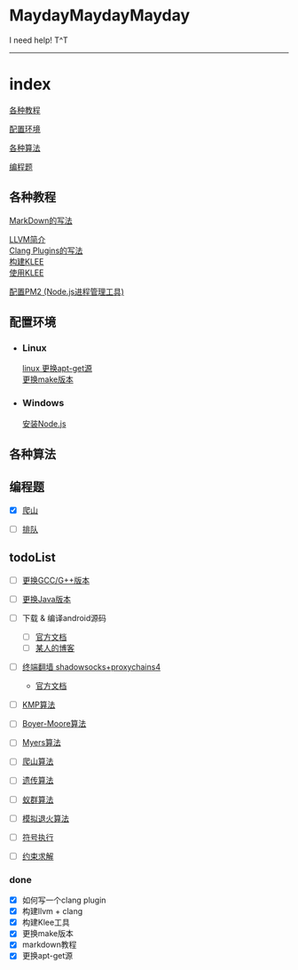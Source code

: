 # MaydayMaydayMayday
I need help! T^T

---

# index
[各种教程](#各种教程)

[配置环境](#配置环境)

[各种算法](#各种算法)

[编程题](#编程题)



## 各种教程
[MarkDown的写法](./各种教程/MarkDown/MarkDown的写法.md)

[LLVM简介](./各种教程/LLVM/LLVM.md)  
[Clang Plugins的写法](./各种教程/Clang/FrontendAction%20tutorial%20&%20Clang%20Plugins.md)  
[构建KLEE](./各种教程/KLEE/Building%20KLEE%20with%20LLVM%203.4.md)  
[使用KLEE](./各种教程/KLEE/Tutorials%20-%20Try%20KLEE%20for%20Yourself.md)

[配置PM2 (Node.js进程管理工具)](./各种教程/PM2/PM2.md)



## 配置环境
+ ### Linux
    [linux 更换apt-get源](./配置环境/Linux/更换apt-get源/更换apt-get源.md)  
    [更换make版本](./配置环境/Linux/更换make版本/更换make版本.md)  
    

+ ### Windows
    [安装Node.js](./配置环境/Windows/安装Node.js/安装Node.js.md)



## 各种算法



## 编程题
 + [x] [爬山](./编程题/爬山/爬山.md)
 + [ ] [排队](./编程题/排队/排队.md)



## todoList

  + [ ] [更换GCC/G++版本](http://www.cnblogs.com/uestc-mm/p/7511063.html)
  + [ ] [更换Java版本](https://zhidao.baidu.com/question/1928969737664339547.html)
  + [ ] 下载 & 编译android源码
    - [ ] [官方文档](https://source.android.com/source/downloading)
    - [ ] [某人的博客](http://www.jianshu.com/p/aeaceda41798)
  + [ ] [终端翻墙 shadowsocks+proxychains4](http://blog.csdn.net/u014021258/article/details/53463297)
    - [官方文档](https://gist.github.com/marcinwol/b8e502eede230cc33c43)

  + [ ] [KMP算法](http://www.ruanyifeng.com/blog/2013/05/Knuth%E2%80%93Morris%E2%80%93Pratt_algorithm.html)
  + [ ] [Boyer-Moore算法](http://www.ruanyifeng.com/blog/2013/05/boyer-moore_string_search_algorithm.html)
  + [ ] [Myers算法](http://cjting.me/misc/how-git-generate-diff/)
  + [ ] [爬山算法]()
  + [ ] [遗传算法]()
  + [ ] [蚁群算法]()
  + [ ] [模拟退火算法]()
  
  + [ ] [符号执行]()
  + [ ] [约束求解]()
  
### done
  - [x] 如何写一个clang plugin
  - [x] 构建llvm + clang
  - [x] 构建Klee工具
  - [x] 更换make版本
  - [x] markdown教程
  - [x] 更换apt-get源